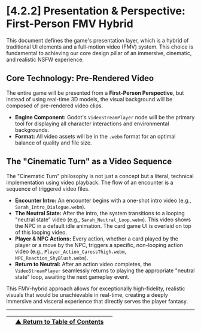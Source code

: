 <!-- Filename: LDD/[4] Art & Technical Implementation/[4.2] Art & Animation Direction/[4.2.2] Presentation & Perspective - First-Person View & The Cinematic Turn.md -->

# [4.2.2] Presentation & Perspective: First-Person FMV Hybrid

This document defines the game's presentation layer, which is a hybrid of traditional UI elements and a full-motion video (FMV) system. This choice is fundamental to achieving our core design pillar of an immersive, cinematic, and realistic NSFW experience.

## Core Technology: Pre-Rendered Video

The entire game will be presented from a **First-Person Perspective**, but instead of using real-time 3D models, the visual background will be composed of pre-rendered video clips.

- **Engine Component:** Godot's `VideoStreamPlayer` node will be the primary tool for displaying all character interactions and environmental backgrounds.
- **Format:** All video assets will be in the `.webm` format for an optimal balance of quality and file size.

## The "Cinematic Turn" as a Video Sequence

The "Cinematic Turn" philosophy is not just a concept but a literal, technical implementation using video playback. The flow of an encounter is a sequence of triggered video files.

- **Encounter Intro:** An encounter begins with a one-shot intro video (e.g., `Sarah_Intro_Dialogue.webm`).
- **The Neutral State:** After the intro, the system transitions to a looping "neutral state" video (e.g., `Sarah_Neutral_Loop.webm`). This video shows the NPC in a default idle animation. The card game UI is overlaid on top of this looping video.
- **Player & NPC Actions:** Every action, whether a card played by the player or a move by the NPC, triggers a specific, non-looping action video (e.g., `Player_Action_CaressThigh.webm`, `NPC_Reaction_ShyBlush.webm`).
- **Return to Neutral:** After an action video completes, the `VideoStreamPlayer` seamlessly returns to playing the appropriate "neutral state" loop, awaiting the next gameplay event.

This FMV-hybrid approach allows for exceptionally high-fidelity, realistic visuals that would be unachievable in real-time, creating a deeply immersive and visceral experience that directly serves the player fantasy.

---
| | [▲ Return to Table of Contents](../../README.md) | |
| :--- | :---: | ---: |